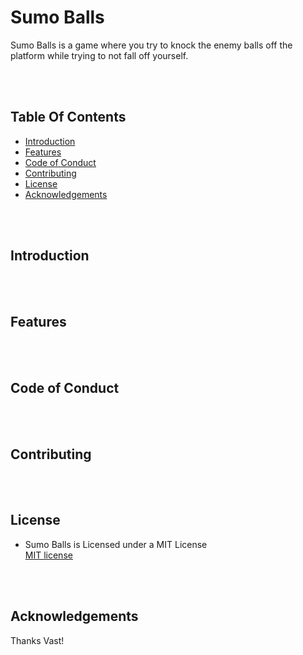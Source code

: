 # Sumo Balls <br>
  
Sumo Balls is a game where you try to knock the enemy balls off the platform while trying to not fall off yourself.


<br> <br>
## Table Of Contents  <br>
  
* [Introduction](#Introduction)
* [Features](#Features)
* [Code of Conduct](#Conduct)
* [Contributing](#Contributing)
* [License](#License) 
* [Acknowledgements](#Ack)

<br> <br>
## Introduction <a name="Introduction"></a> <br>



<br><br>
## Features <a name="Features"></a><br>



<br><br>
## Code of Conduct <a name="Conduct"></a>  <br>


<br><br>
## Contributing <a name="Contributing"></a>  <br>

 
 <br><br>
 ## License <a name="License"></a><br>
- Sumo Balls is Licensed under a MIT License <br>
    [MIT license](LICENSE)

<br><br>
## Acknowledgements <a name="Ack"></a><br>
Thanks Vast!

<br><br>


